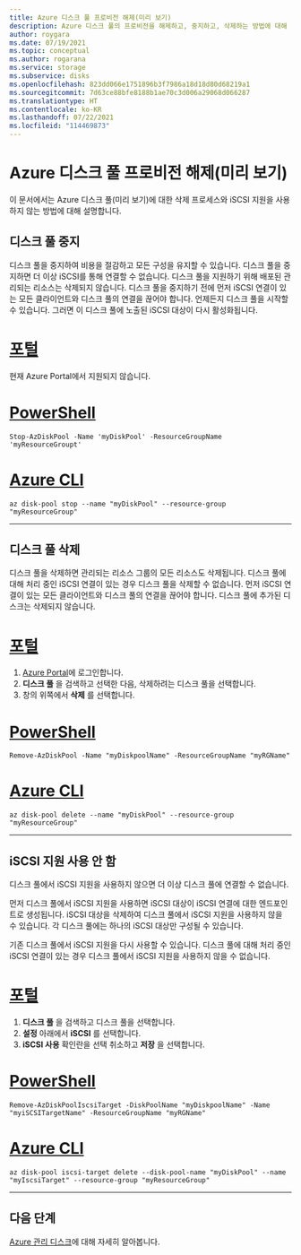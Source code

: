 ```yaml
---
title: Azure 디스크 풀 프로비전 해제(미리 보기)
description: Azure 디스크 풀의 프로비전을 해제하고, 중지하고, 삭제하는 방법에 대해 알아봅니다.
author: roygara
ms.date: 07/19/2021
ms.topic: conceptual
ms.author: rogarana
ms.service: storage
ms.subservice: disks
ms.openlocfilehash: 823dd066e1751896b3f7986a18d18d80d68219a1
ms.sourcegitcommit: 7d63ce88bfe8188b1ae70c3d006a29068d066287
ms.translationtype: HT
ms.contentlocale: ko-KR
ms.lasthandoff: 07/22/2021
ms.locfileid: "114469873"
---
```

# <a name="deprovision-an-azure-disk-pool-preview"></a>Azure 디스크 풀 프로비전 해제(미리 보기)

이 문서에서는 Azure 디스크 풀(미리 보기)에 대한 삭제 프로세스와 iSCSI 지원을 사용하지 않는 방법에 대해 설명합니다.

## <a name="stop-a-disk-pool"></a>디스크 풀 중지

디스크 풀을 중지하여 비용을 절감하고 모든 구성을 유지할 수 있습니다. 디스크 풀을 중지하면 더 이상 iSCSI를 통해 연결할 수 없습니다. 디스크 풀을 지원하기 위해 배포된 관리되는 리소스는 삭제되지 않습니다. 디스크 풀을 중지하기 전에 먼저 iSCSI 연결이 있는 모든 클라이언트와 디스크 풀의 연결을 끊어야 합니다. 언제든지 디스크 풀을 시작할 수 있습니다. 그러면 이 디스크 풀에 노출된 iSCSI 대상이 다시 활성화됩니다.
# <a name="portal"></a>[포털](#tab/azure-portal)

현재 Azure Portal에서 지원되지 않습니다.

# <a name="powershell"></a>[PowerShell](#tab/azure-powershell)

```azurepowershell
Stop-AzDiskPool -Name 'myDiskPool' -ResourceGroupName 'myResourceGroupt'
```

# <a name="azure-cli"></a>[Azure CLI](#tab/azure-cli)

```azurecli
az disk-pool stop --name "myDiskPool" --resource-group "myResourceGroup"
```
---

## <a name="delete-a-disk-pool"></a>디스크 풀 삭제

디스크 풀을 삭제하면 관리되는 리소스 그룹의 모든 리소스도 삭제됩니다. 디스크 풀에 대해 처리 중인 iSCSI 연결이 있는 경우 디스크 풀을 삭제할 수 없습니다. 먼저 iSCSI 연결이 있는 모든 클라이언트와 디스크 풀의 연결을 끊어야 합니다. 디스크 풀에 추가된 디스크는 삭제되지 않습니다.

# <a name="portal"></a>[포털](#tab/azure-portal)

1. [Azure Portal](https://portal.azure.com/)에 로그인합니다.
1. **디스크 풀** 을 검색하고 선택한 다음, 삭제하려는 디스크 풀을 선택합니다.
1. 창의 위쪽에서 **삭제** 를 선택합니다.

# <a name="powershell"></a>[PowerShell](#tab/azure-powershell)

```azurepowershell
Remove-AzDiskPool -Name "myDiskpoolName" -ResourceGroupName "myRGName"
```

# <a name="azure-cli"></a>[Azure CLI](#tab/azure-cli)

```azurecli
az disk-pool delete --name "myDiskPool" --resource-group "myResourceGroup"
```

---

## <a name="disable-iscsi-support"></a>iSCSI 지원 사용 안 함

디스크 풀에서 iSCSI 지원을 사용하지 않으면 더 이상 디스크 풀에 연결할 수 없습니다.

먼저 디스크 풀에서 iSCSI 지원을 사용하면 iSCSI 대상이 iSCSI 연결에 대한 엔드포인트로 생성됩니다. iSCSI 대상을 삭제하여 디스크 풀에서 iSCSI 지원을 사용하지 않을 수 있습니다. 각 디스크 풀에는 하나의 iSCSI 대상만 구성될 수 있습니다.

기존 디스크 풀에서 iSCSI 지원을 다시 사용할 수 있습니다. 디스크 풀에 대해 처리 중인 iSCSI 연결이 있는 경우 디스크 풀에서 iSCSI 지원을 사용하지 않을 수 없습니다.

# <a name="portal"></a>[포털](#tab/azure-portal)

1. **디스크 풀** 을 검색하고 디스크 풀을 선택합니다.
1. **설정** 아래에서 **iSCSI** 를 선택합니다.
1. **iSCSI 사용** 확인란을 선택 취소하고 **저장** 을 선택합니다.    

# <a name="powershell"></a>[PowerShell](#tab/azure-powershell)

```azurepowershell
Remove-AzDiskPoolIscsiTarget -DiskPoolName "myDiskpoolName" -Name "myiSCSITargetName" -ResourceGroupName "myRGName"
```

# <a name="azure-cli"></a>[Azure CLI](#tab/azure-cli)

```azurecli
az disk-pool iscsi-target delete --disk-pool-name "myDiskPool" --name "myIscsiTarget" --resource-group "myResourceGroup"
```

---

## <a name="next-steps"></a>다음 단계

[Azure 관리 디스크](managed-disks-overview.md)에 대해 자세히 알아봅니다.